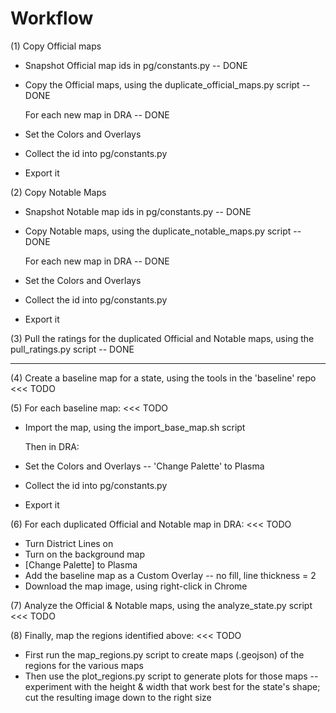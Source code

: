 # Workflow

(1) Copy Official maps
* Snapshot Official map ids in pg/constants.py -- DONE
* Copy the Official maps, using the duplicate_official_maps.py script -- DONE

  For each new map in DRA -- DONE

* Set the Colors and Overlays
* Collect the id into pg/constants.py
* Export it

(2) Copy Notable Maps
* Snapshot Notable map ids in pg/constants.py -- DONE
* Copy Notable maps, using the duplicate_notable_maps.py script -- DONE

  For each new map in DRA -- DONE

* Set the Colors and Overlays
* Collect the id into pg/constants.py
* Export it

(3) Pull the ratings for the duplicated Official and Notable maps, using the pull_ratings.py script -- DONE

---

(4) Create a baseline map for a state, using the tools in the 'baseline' repo <<< TODO

(5) For each baseline map: <<< TODO
* Import the map, using the import_base_map.sh script

  Then in DRA:

* Set the Colors and Overlays -- 'Change Palette' to Plasma
* Collect the id into pg/constants.py
* Export it

(6) For each duplicated Official and Notable map in DRA: <<< TODO
* Turn District Lines on
* Turn on the background map
* [Change Palette] to Plasma
* Add the baseline map as a Custom Overlay -- no fill, line thickness = 2
* Download the map image, using right-click in Chrome

(7) Analyze the Official & Notable maps, using the analyze_state.py script <<< TODO

(8) Finally, map the regions identified above: <<< TODO
* First run the map_regions.py script to create maps (.geojson) of the regions for the various maps
* Then use the plot_regions.py script to generate plots for those maps -- experiment with the height & width that work best for the state's shape; cut the resulting image down to the right size
